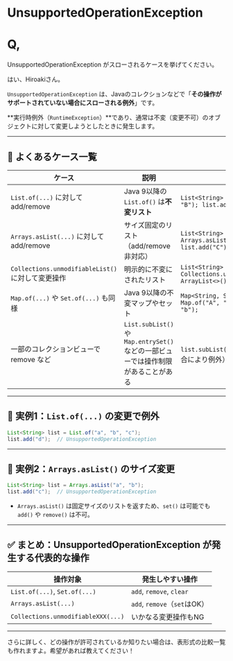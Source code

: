 # UnsupportedOperationException

# Q,

UnsupportedOperationException がスローされるケースを挙げてください。

はい、Hiroakiさん。

`UnsupportedOperationException` は、Javaのコレクションなどで「**その操作がサポートされていない場合にスローされる例外**」です。

**実行時例外（`RuntimeException`）**であり、通常は不変（変更不可）のオブジェクトに対して変更しようとしたときに発生します。

---

## 🔷 よくあるケース一覧

| ケース | 説明 | 例 |
| --- | --- | --- |
| `List.of(...)` に対して add/remove | Java 9以降の `List.of()` は**不変リスト** | `List<String> list = List.of("A", "B"); list.add("C");` |
| `Arrays.asList(...)` に対して add/remove | サイズ固定のリスト（add/remove非対応） | `List<String> list = Arrays.asList("A", "B"); list.add("C");` |
| `Collections.unmodifiableList()` に対して変更操作 | 明示的に不変にされたリスト | `List<String> list = Collections.unmodifiableList(new ArrayList<>()); list.add("X");` |
| `Map.of(...)` や `Set.of(...)` も同様 | Java 9以降の不変マップやセット | `Map<String, String> map = Map.of("A", "a"); map.put("B", "b");` |
| 一部のコレクションビューで remove など | `List.subList()` や `Map.entrySet()` などの一部ビューでは操作制限があることがある | `list.subList(0, 2).clear();`（場合により例外） |

---

## 🔸 実例1：`List.of(...)` の変更で例外

```java
List<String> list = List.of("a", "b", "c");
list.add("d");  // UnsupportedOperationException
```

---

## 🔸 実例2：`Arrays.asList()` のサイズ変更

```java
List<String> list = Arrays.asList("a", "b");
list.add("c");  // UnsupportedOperationException
```

- `Arrays.asList()` は固定サイズのリストを返すため、`set()` は可能でも `add()` や `remove()` は不可。

---

## ✅ まとめ：UnsupportedOperationException が発生する代表的な操作

| 操作対象 | 発生しやすい操作 |
| --- | --- |
| `List.of(...)`, `Set.of(...)` | `add`, `remove`, `clear` |
| `Arrays.asList(...)` | `add`, `remove`（`set`はOK） |
| `Collections.unmodifiableXXX(...)` | いかなる変更操作もNG |

---

さらに詳しく、どの操作が許可されているか知りたい場合は、表形式の比較一覧も作れますよ。希望があれば教えてください！